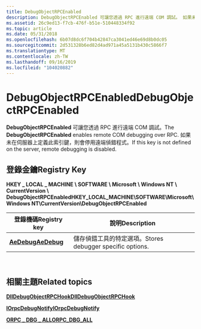```yaml
---
title: DebugObjectRPCEnabled
description: DebugObjectRPCEnabled 可讓您透過 RPC 進行遠端 COM 調試。 如果未在伺服器上定義此索引鍵，則會停用遠端偵錯程式。
ms.assetid: 26c9ed13-f7cb-476f-b51e-510448334f92
ms.topic: article
ms.date: 05/31/2018
ms.openlocfilehash: 6b07d8dc6f704b42847ca3041ed46e69d8b0dc05
ms.sourcegitcommit: 2d531328b6ed82d4ad971a45a5131b430c5866f7
ms.translationtype: MT
ms.contentlocale: zh-TW
ms.lasthandoff: 09/16/2019
ms.locfileid: "104020882"
---
```

# <a name="debugobjectrpcenabled"></a><span data-ttu-id="26e51-104">DebugObjectRPCEnabled</span><span class="sxs-lookup"><span data-stu-id="26e51-104">DebugObjectRPCEnabled</span></span>

<span data-ttu-id="26e51-105">**DebugObjectRPCEnabled** 可讓您透過 RPC 進行遠端 COM 調試。</span><span class="sxs-lookup"><span data-stu-id="26e51-105">The **DebugObjectRPCEnabled** enables remote COM debugging over RPC.</span></span> <span data-ttu-id="26e51-106">如果未在伺服器上定義此索引鍵，則會停用遠端偵錯程式。</span><span class="sxs-lookup"><span data-stu-id="26e51-106">If this key is not defined on the server, remote debugging is disabled.</span></span>

## <a name="registry-key"></a><span data-ttu-id="26e51-107">登錄金鑰</span><span class="sxs-lookup"><span data-stu-id="26e51-107">Registry Key</span></span>

<span data-ttu-id="26e51-108">**HKEY \_ LOCAL \_ MACHINE \\ SOFTWARE \\ Microsoft \\ Windows NT \\ CurrentVersion \\ DebugObjectRPCEnabled**</span><span class="sxs-lookup"><span data-stu-id="26e51-108">**HKEY\_LOCAL\_MACHINE\\SOFTWARE\\Microsoft\\Windows NT\\CurrentVersion\\DebugObjectRPCEnabled**</span></span>



| <span data-ttu-id="26e51-109">登錄機碼</span><span class="sxs-lookup"><span data-stu-id="26e51-109">Registry key</span></span>               | <span data-ttu-id="26e51-110">說明</span><span class="sxs-lookup"><span data-stu-id="26e51-110">Description</span></span>                       |
|----------------------------|-----------------------------------|
| [<span data-ttu-id="26e51-111">**AeDebug**</span><span class="sxs-lookup"><span data-stu-id="26e51-111">**AeDebug**</span></span>](aedebug.md) | <span data-ttu-id="26e51-112">儲存偵錯工具的特定選項。</span><span class="sxs-lookup"><span data-stu-id="26e51-112">Stores debugger specific options.</span></span> |



 

## <a name="related-topics"></a><span data-ttu-id="26e51-113">相關主題</span><span class="sxs-lookup"><span data-stu-id="26e51-113">Related topics</span></span>

<dl> <dt>

[<span data-ttu-id="26e51-114">**DllDebugObjectRPCHook**</span><span class="sxs-lookup"><span data-stu-id="26e51-114">**DllDebugObjectRPCHook**</span></span>](dlldebugobjectrpchook.md)
</dt> <dt>

[<span data-ttu-id="26e51-115">**IOrpcDebugNotify**</span><span class="sxs-lookup"><span data-stu-id="26e51-115">**IOrpcDebugNotify**</span></span>](iorpcdebugnotify.md)
</dt> <dt>

[<span data-ttu-id="26e51-116">**ORPC \_ DBG \_ ALL**</span><span class="sxs-lookup"><span data-stu-id="26e51-116">**ORPC\_DBG\_ALL**</span></span>](orpc-dbg-all.md)
</dt> </dl>

 

 




